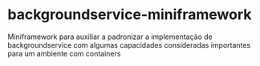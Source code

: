 # backgroundservice-miniframework
Miniframework para auxiliar a padronizar a implementação de backgroundservice com algumas capacidades consideradas importantes para um ambiente com containers
